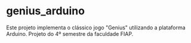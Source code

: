 # genius_arduino
Este projeto implementa o clássico jogo "Genius" utilizando a plataforma Arduino. Projeto do 4º semestre da faculdade FIAP.
